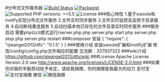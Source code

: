 #分布式文件服务器
[![Build Status](https://api.travis-ci.org/qieangel2013/dfs.svg)](https://travis-ci.org/qieangel2013/dfs)
[![Packagist](https://img.shields.io/badge/packagist-passing-ff69b4.svg)](https://packagist.org/packages/qieangel2013/dfs)
![Supported PHP versions: >=5.5](https://img.shields.io/badge/php-%3E%3D5.5-blue.svg)
![License](https://img.shields.io/badge/license-Apache%202-yellow.svg)
###核心特性
    1.基于swoole和inotify实现分布式文件服务
    2.文件实时同步服务
    3.文件实时监控及监控子目录服务
    4.自动断线重连服务
    5.自动扫描本地已存在的文件目录实时同步服务
###服务启动
    需要php以cli模式运行/server.php
      php server.php start
      php server.php stop
      php server.php restart
###composer 安装
	{
    		"require": {
        		"qieangel2013/dfs": "0.1.5"
		 }
	}
###使用介绍
    安装swoole扩展和inotify扩展
    修改/config/config.php文件相应的配置
    交流群：337937322
###wiki介绍
https://github.com/qieangel2013/dfs/wiki
###License
    Apache License Version 2.0 see http://www.apache.org/licenses/LICENSE-2.0.html
###如果你对我的辛勤劳动给予肯定，请给我捐赠，你的捐赠是我最大的动力
支付宝
![支付宝捐赠](https://github.com/qieangel2013/zys/blob/master/public/images/ali.png "支付宝捐赠")
微信
![微信捐赠](https://github.com/qieangel2013/zys/blob/master/public/images/weixin.jpeg "微信捐赠")
